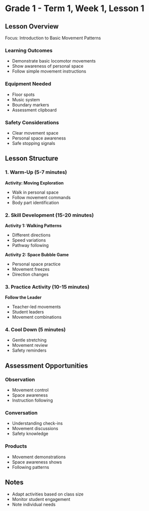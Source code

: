 # Grade 1 - Term 1, Week 1, Lesson 1

## Lesson Overview
Focus: Introduction to Basic Movement Patterns

### Learning Outcomes
- Demonstrate basic locomotor movements
- Show awareness of personal space
- Follow simple movement instructions

### Equipment Needed
- Floor spots
- Music system
- Boundary markers
- Assessment clipboard

### Safety Considerations
- Clear movement space
- Personal space awareness
- Safe stopping signals

## Lesson Structure

### 1. Warm-Up (5-7 minutes)
**Activity: Moving Exploration**
- Walk in personal space
- Follow movement commands
- Body part identification

### 2. Skill Development (15-20 minutes)
**Activity 1: Walking Patterns**
- Different directions
- Speed variations
- Pathway following

**Activity 2: Space Bubble Game**
- Personal space practice
- Movement freezes
- Direction changes

### 3. Practice Activity (10-15 minutes)
**Follow the Leader**
- Teacher-led movements
- Student leaders
- Movement combinations

### 4. Cool Down (5 minutes)
- Gentle stretching
- Movement review
- Safety reminders

## Assessment Opportunities

### Observation
- Movement control
- Space awareness
- Instruction following

### Conversation
- Understanding check-ins
- Movement discussions
- Safety knowledge

### Products
- Movement demonstrations
- Space awareness shows
- Following patterns

## Notes
- Adapt activities based on class size
- Monitor student engagement
- Note individual needs